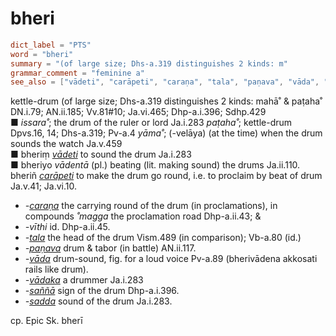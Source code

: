 # bheri

``` toml
dict_label = "PTS"
word = "bheri"
summary = "(of large size; Dhs-a.319 distinguishes 2 kinds: m"
grammar_comment = "feminine a"
see_also = ["vādeti", "carāpeti", "caraṇa", "tala", "paṇava", "vāda", "vādaka", "saññā", "sadda"]
```

kettle\-drum (of large size; Dhs\-a.319 distinguishes 2 kinds: mahā˚ & paṭaha˚ DN.i.79; AN.ii.185; Vv.81#10; Ja.vi.465; Dhp\-a.i.396; Sdhp.429  
■ *issara˚*; the drum of the ruler or lord Ja.i.283 *paṭaha˚*; kettle\-drum Dpvs.16, 14; Dhs\-a.319; Pv\-a.4 *yāma˚*; (\-velāya) (at the time) when the drum sounds the watch Ja.v.459  
■ bheriṃ *[vādeti](vādeti.md)* to sound the drum Ja.i.283  
■ bheriyo *vādentā* (pl.) beating (lit. making sound) the drums Ja.ii.110. bheriñ *[carāpeti](carāpeti.md)* to make the drum go round, i.e. to proclaim by beat of drum Ja.v.41; Ja.vi.10.

* *\-[caraṇa](caraṇa.md)* the carrying round of the drum (in proclamations), in compounds *˚magga* the proclamation road Dhp\-a.ii.43; &
* *\-vīthi* id. Dhp\-a.ii.45.
* *\-[tala](tala.md)* the head of the drum Vism.489 (in comparison); Vb\-a.80 (id.)
* *\-[paṇava](paṇava.md)* drum & tabor (in battle) AN.ii.117.
* *\-[vāda](vāda.md)* drum\-sound, fig. for a loud voice Pv\-a.89 (bherivādena akkosati rails like drum).
* *\-[vādaka](vādaka.md)* a drummer Ja.i.283
* *\-[saññā](saññā.md)* sign of the drum Dhp\-a.i.396.
* *\-[sadda](sadda.md)* sound of the drum Ja.i.283.

cp. Epic Sk. bherī

